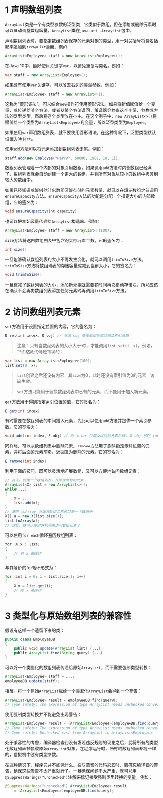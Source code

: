 # 1 声明数组列表
`ArrayList`类是一个有类型参数的泛型类，它类似于数组，但在添加或删除元素时可以自动调整数组容量。`ArrayList`类在`java.util.ArrayList`包中。

声明数组列表时，要指定数组列表保存的元素对象的类型，用一对尖括号将类名括起来追加到`ArrayList`后面。例如：

```java
ArrayList<Employee> staff = new ArrayList<Employee>();
```
在Java 10中，最好使用关键字`var`，以避免重复写类名。例如：

```java
var staff = new ArrayList<Employee>();
```
如果没有使用`var`关键字，可以省去右边的类型参数，例如：

```java
ArrayList<Employee> staff = new ArrayList<>();
```
这称为“菱形语法”。可以结合`new`操作符使用菱形语法。如果将新值赋值给一个变量，或传递给某个方法，或者从某个方法返回，编译器会检查这个变量、参数或方法的泛型类型，然后将这个类型放在`<>`中。在这个例子中，`new ArrayList<>()`将赋值给一个类型为`ArrayList<Employee>`的变量，所以泛型类型为`Employee`。

如果使用`var`声明数组列表，就不要使用菱形语法。在这种情况下，泛型类型默认设置为`Object`。

使用`add`方法可以将元素添加到数组列表末尾。例如：

```java
staff.add(new Employee("Harry", 50000, 1989, 10, 1));
```
数组列表管理着一个内部的对象引用数组，如果调用`add`方法时内部数组已经满了，数组列表就会自动创建一个更大的数组，并将所有对象从较小的数组中拷贝到较大的数组中。

如果已经知道或能够估计出数组可能存储的元素数量，就可以在填充数组之前调用`ensureCapacity`方法。`ensureCapacity`方法的功能是分配一个指定大小的内部数组，它的签名为：

```java
void ensureCapacity(int capacity)
```
也可以把初始容量传递给`ArrayList`构造器。例如：

```java
ArrayList<Employee> staff = new ArrayList<>(100);
```
`size`方法将返回数组列表中包含的实际元素个数，它的签名为：

```java
int size()
```
一旦能够确认数组列表的大小不再发生变化，就可以调用`trimToSize`方法。`trimToSize`方法将数组列表的存储容量缩减到当前大小，它的签名为：

```java
void trimToSize()
```
一旦缩减了数组列表的大小，添加新元素就需要花时间再次移动存储块，所以应该在确认不会再向数组列表添加任何元素时再调用`trimToSize`方法。
# 2 访问数组列表元素
`set`方法用于设置指定位置的内容，它的签名为：

```java
E set(int index, E obj) // 将值 obj 放在数组列表的指定索引位置
```

>注意：只有当数组列表的大小大于$i$时，才能调用`list.set(i, x)`。例如，下面这段代码是错误的：
```java
var list = new ArrayList<Employee>(100);
list.set(0, x);
```
>`list`创建之后还没有内容，其`size`为0，此时还没有索引值为0的元素，访问失败。
>
>`set`方法只能用于替换数组列表中已有的元素，而不能用于加入新元素。

`get`方法用于得到指定索引位置的值，它的签名为：

```java
E get(int index)
```
有时需要在数组列表的中间插入元素，为此可以使用`add`方法并提供一个索引参数。它的签名为：

```java
void add(int index, E obj) // 将 index 位置及以后的元素后移，将 obj 放在 index 位置
```
同样地，可以从数组列表中删除元素。`remove`方法用于删除指定索引位置的元素，并将后面的元素前移，返回值为删除的元素。它的签名为：

```java
E remove(int index)
```
利用下面的技巧，既可以灵活地扩展数组，又可以方便地访问数组元素：

```java
// 首先，创建一个数组列表，并添加所有的元素
ArrayList<X> list = new ArrayList<>();
while(...)
{
	x = ...;
	list.add(x);
}
// 使用 toArray 方法将数组元素拷贝到一个数组中
X[] a = new X[list.size()];
list.toArray(a);
// 之后，就可以使用方括号来访问数组元素了
```
可以使用`for each`循环遍历数组列表：

```java
for (X x : list)
{
	// 对 x 做操作
}
```
与其等价的for循环形式为：

```java
for (int i = 0; i < list.size(); i++)
{
	X x = list.get(i);
	// 对 x 做操作
}
```
# 3 类型化与原始数组列表的兼容性
假设有这样一个遗留下来的类：

```java
public class EmployeeDB
{
	public void update(ArrayList list) {...}
	public ArrayList find(String query) {...}
}
```
可以将一个类型化的数组列表传递给原始`ArrayList`，而不需要强制类型转换：

```java
ArrayList<Employee> staff = ...;
employeeDB.update(staff);
```
相反，将一个原始`ArrayList`赋给一个类型化`ArrayList`会得到一个警告：

```java
ArrayList<Employee> result = employeeDB.find(query);
// Type safety: The expression of type ArrayList needs unchecked conversion to conform to ArrayList<Employee>
```
使用强制类型转换并不能避免出现警告：

```java
ArrayList<Employee> result = (ArrayList<Employee>)employeeDB.find(query);
// Type safety: The expression of type ArrayList needs unchecked conversion to conform to ArrayList<Employee>
// Type safety: Unchecked cast from ArrayList to ArrayList<Employee>
```
处于兼容性的考虑，编译器检查到没有发现违反规则的现象之后，就将所有的类型化数组列表转换成原始`ArrayList`对象。在程序运行时，所有的数组列表都是一样的，虚拟机中没有类型参数。

在这种情况下，程序员并不能做什么。在与遗留的代码交互时，要研究编译器的警告，确保这些警告不太严重就行了。一旦确保问题不太严重，就可以用`@SuppressWarings("unchecked")`注解来标记接受强制类型转换的变量，例如：

```java
@SuppressWarings("unchecked") ArrayList<Employee> result 
	= (ArrayList<Employee>)employeeDB.find(query);
```
